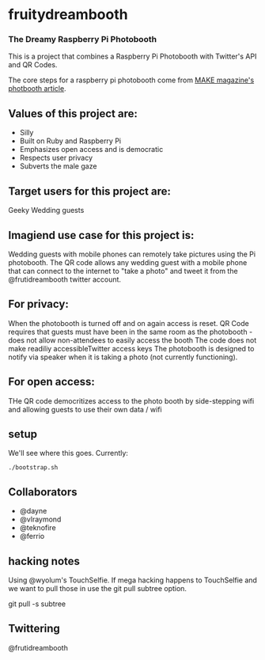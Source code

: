 # fruitydreambooth

### The Dreamy Raspberry Pi Photobooth

This is a project that combines a Raspberry Pi Photobooth with Twitter's API and QR Codes.

The core steps for a raspberry pi photobooth come from [MAKE magazine's photbooth article](http://makezine.com/projects/raspberry-pi-photo-booth/).

## Values of this project are:
- Silly
- Built on Ruby and Raspberry Pi
- Emphasizes open access and is democratic
- Respects user privacy
- Subverts the male gaze

## Target users for this project are:
Geeky Wedding guests

## Imagiend use case for this project is:
Wedding guests with mobile phones can remotely take pictures using the Pi photobooth. The QR code allows any wedding guest with a mobile phone that can connect to the internet to "take a photo" and tweet it from the @frutidreambooth twitter account.

## For privacy:
When the photobooth is turned off and on again access is reset.
QR Code requires that guests must have been in the same room as the photobooth - does not allow non-attendees to easily access the booth
The code does not make readiliy accessibleTwitter access keys
The photobooth is designed to notify via speaker when it is taking a photo (not currently functioning).

## For open access:
THe QR code democritizes access to the photo booth by side-stepping wifi and allowing guests to use their own data / wifi 


## setup

We'll see where this goes.  Currently:

    ./bootstrap.sh


## Collaborators

* @dayne
* @vlraymond
* @teknofire
* @ferrio

## hacking notes

Using @wyolum's TouchSelfie. If mega hacking happens to TouchSelfie and we want to pull those in use the git pull subtree option.

   git pull -s subtree
   
## Twittering
 
 @frutidreambooth
 

